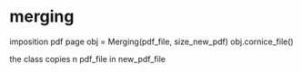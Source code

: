 # merging
imposition pdf page
obj = Merging(pdf_file, size_new_pdf)
obj.cornice_file()

the class copies n pdf_file in new_pdf_file
